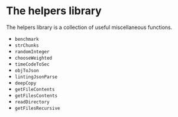 # The helpers library

The helpers library is a collection of useful miscellaneous functions.

 - `benchmark`
 - `strChunks`
 - `randomInteger`
 - `chooseWeighted`
 - `timeCodeToSec`
 - `objToJson`
 - `lintingJsonParse`
 - `deepCopy`
 - `getFileContents`
 - `getFilesContents`
 - `readDirectory`
 - `getFilesRecursive`
